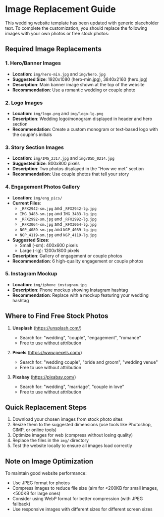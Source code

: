 # Image Replacement Guide

This wedding website template has been updated with generic placeholder text. To complete the customization, you should replace the following images with your own photos or free stock photos:

## Required Image Replacements

### 1. Hero/Banner Images

- **Location**: `img/hero-min.jpg` and `img/hero.jpg`
- **Suggested Size**: 1920x1080 (hero-min.jpg), 3840x2160 (hero.jpg)
- **Description**: Main banner image shown at the top of the website
- **Recommendation**: Use a romantic wedding or couple photo

### 2. Logo Images

- **Location**: `img/logo.png` and `img/logo-lg.png`
- **Description**: Wedding logo/monogram displayed in header and hero section
- **Recommendation**: Create a custom monogram or text-based logo with the couple's initials

### 3. Story Section Images

- **Location**: `img/IMG_2317.jpg` and `img/DSD_0214.jpg`
- **Suggested Size**: 800x800 pixels
- **Description**: Two photos displayed in the "How we met" section
- **Recommendation**: Use couple photos that tell your story

### 4. Engagement Photos Gallery

- **Location**: `img/eng_pics/`
- **Current Files**:
  - `_RFX2942-sm.jpg` and `_RFX2942-lg.jpg`
  - `IMG_3483-sm.jpg` and `IMG_3483-lg.jpg`
  - `_RFX2992-sm.jpg` and `_RFX2992-lg.jpg`
  - `_RFX3064-sm.jpg` and `_RFX3064-lg.jpg`
  - `NGP_4089-sm.jpg` and `NGP_4089-lg.jpg`
  - `NGP_4119-sm.jpg` and `NGP_4119-lg.jpg`
- **Suggested Sizes**:
  - Small (-sm): 400x600 pixels
  - Large (-lg): 1200x1800 pixels
- **Description**: Gallery of engagement or couple photos
- **Recommendation**: 6 high-quality engagement or couple photos

### 5. Instagram Mockup

- **Location**: `img/iphone_instagram.jpg`
- **Description**: Phone mockup showing Instagram hashtag
- **Recommendation**: Replace with a mockup featuring your wedding hashtag

## Where to Find Free Stock Photos

1. **Unsplash** (https://unsplash.com/)
   - Search for: "wedding", "couple", "engagement", "romance"
   - Free to use without attribution

2. **Pexels** (https://www.pexels.com/)
   - Search for: "wedding couple", "bride and groom", "wedding venue"
   - Free to use without attribution

3. **Pixabay** (https://pixabay.com/)
   - Search for: "wedding", "marriage", "couple in love"
   - Free to use without attribution

## Quick Replacement Steps

1. Download your chosen images from stock photo sites
2. Resize them to the suggested dimensions (use tools like Photoshop, GIMP, or online tools)
3. Optimize images for web (compress without losing quality)
4. Replace the files in the `img/` directory
5. Test the website locally to ensure all images load correctly

## Note on Image Optimization

To maintain good website performance:

- Use JPEG format for photos
- Compress images to reduce file size (aim for <200KB for small images, <500KB for large ones)
- Consider using WebP format for better compression (with JPEG fallback)
- Use responsive images with different sizes for different screen sizes

